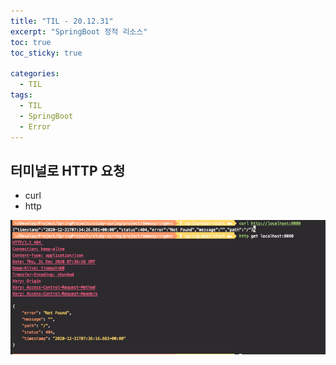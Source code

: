 ```yaml
---
title: "TIL - 20.12.31"
excerpt: "SpringBoot 정적 리소스"
toc: true
toc_sticky: true

categories:
  - TIL
tags:
  - TIL
  - SpringBoot
  - Error
---
```




## 터미널로 HTTP 요청

* curl
* http

![image-20201231163649096](../../../assets/images/TIL/image-20201231163649096.png)

